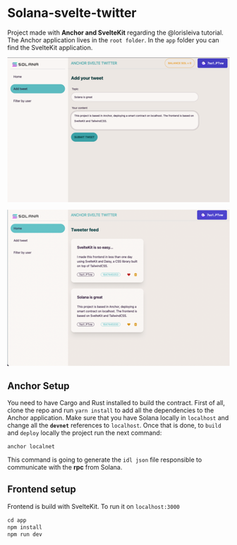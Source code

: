 # Solana-svelte-twitter

Project made with **Anchor and SvelteKit** regarding the @lorisleiva tutorial. The Anchor application lives in the `root folder`. In the `app` folder you can find the SvelteKit application.

![screenshot2](screenshot02.png)

![screenshot1](screenshot01.png)

## Anchor Setup

You need to have Cargo and Rust installed to build the contract. First of all, clone the repo and run `yarn install` to add all the dependencies to the Anchor application. Make sure that you have Solana locally in `localhost` and change all the **`devnet`** references to `localhost`. Once that is done, to `build` and `deploy` locally the project run the next command:

```
anchor localnet
```

This command is going to generate the `idl json` file responsible to communicate with the **rpc** from Solana.

## Frontend setup

Frontend is build with SvelteKit. To run it on `localhost:3000`

```
cd app
npm install
npm run dev
```

